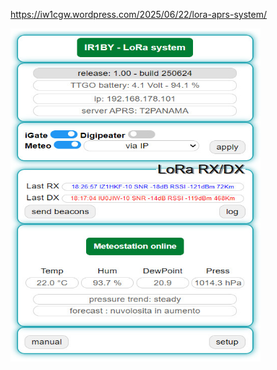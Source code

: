 https://iw1cgw.wordpress.com/2025/06/22/lora-aprs-system/

<img class="" src="https://github.com/iw1cgw/LoRa-APRS-system/blob/main/img/ir1by.jpg?raw=true" alt="20230912.jpg" width="400" height="533" /> 
